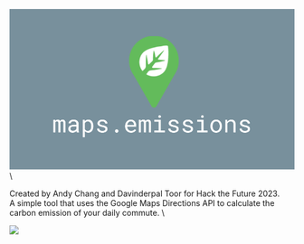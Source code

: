 ![](maps_emissions_github_picture.png) \

Created by Andy Chang and Davinderpal Toor for Hack the Future 2023. \
A simple tool that uses the Google Maps Directions API to calculate the carbon emission of your daily commute. \

![](https://media.giphy.com/media/v1.Y2lkPTc5MGI3NjExZDYwYzhkZGYyOTc0ZGNkNTViYTE3YzE4Y2U3OTIxNGYwYTE2OWQ1OCZjdD1n/SRuyuL9qbznOB9ZNcy/giphy.gif) 

